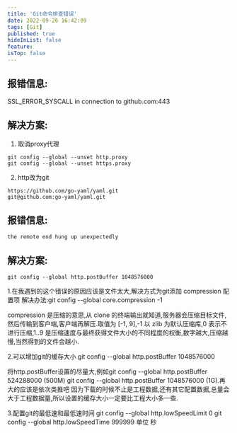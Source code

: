 ```yaml
---
title: 'Git命令排查错误'
date: 2022-09-26 16:42:09
tags: [Git]
published: true
hideInList: false
feature: 
isTop: false
---
```


## 报错信息:
SSL_ERROR_SYSCALL in connection to github.com:443
## 解决方案:
1. 取消proxy代理
```
git config --global --unset http.proxy
git config --global --unset https.proxy
```
2. http改为git
```
https://github.com/go-yaml/yaml.git
git@github.com:go-yaml/yaml.git
```

## 报错信息:
`the remote end hung up unexpectedly`
## 解决方案:
`git config --global http.postBuffer 1048576000`


1.在我遇到的这个错误的原因应该是文件太大,解决方式为git添加 compression 配置项
解决办法:git config --global core.compression -1

compression 是压缩的意思,从 clone 的终端输出就知道,服务器会压缩目标文件,然后传输到客户端,客户端再解压.取值为 [-1, 9],-1 以 zlib 为默认压缩库,0 表示不进行压缩,1..9 是压缩速度与最终获得文件大小的不同程度的权衡,数字越大,压缩越慢,当然得到的文件会越小.

2.可以增加git的缓存大小
git config --global http.postBuffer 1048576000

将http.postBuffer设置的尽量大,例如git config --global http.postBuffer 524288000 (500M)
git config --global http.postBuffer 1048576000 (1G).再大的应该是依次类推吧
因为下载的时候不止是工程数据,还有其它配置数据,总量会大于工程数据量,所以设置的缓存大小一定要比工程大小多一些.

3.配置git的最低速和最低速时间
git config --global http.lowSpeedLimit 0
git config --global http.lowSpeedTime 999999 单位 秒
